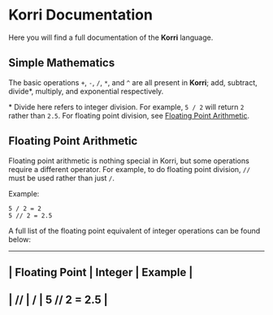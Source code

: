 # Korri Documentation

Here you will find a full documentation of the __Korri__ language.

## Simple Mathematics

The basic operations `+`, `-`, `/`, `*`, and `^` are all present in __Korri__; add, subtract, divide\*, multiply, and exponential respectively.

\* Divide here refers to integer division. For example, `5 / 2` will return `2` rather than `2.5`. For floating point division, see [Floating Point Arithmetic](#floating-point-arithmetic).

## Floating Point Arithmetic

Floating point arithmetic is nothing special in Korri, but some operations require a different operator. For example, to do floating point division, `//` must be used rather than just `/`.

Example:

```
5 / 2 = 2
5 // 2 = 2.5
```

A full list of the floating point equivalent of integer operations can be found below:

----------------------------------------------
| Floating Point | Integer | Example         |
----------------------------------------------
| //             | /       | 5 // 2 = 2.5    |
----------------------------------------------

